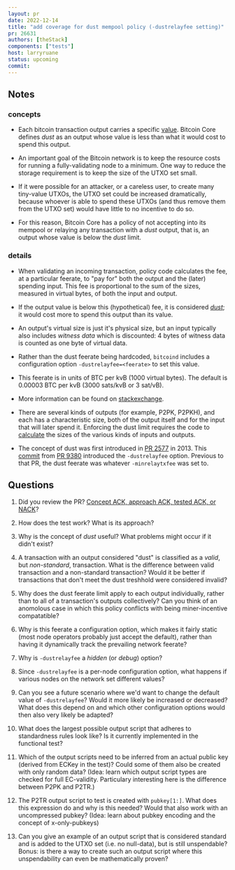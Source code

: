 ```yaml
---
layout: pr
date: 2022-12-14
title: "add coverage for dust mempool policy (-dustrelayfee setting)"
pr: 26631
authors: [theStack]
components: ["tests"]
host: larryruane
status: upcoming
commit: 
---
```


## Notes

### concepts

- Each bitcoin transaction output carries a specific
  [value](https://github.com/bitcoin/bitcoin/blob/6061eb6564105ad54703a7cf3282590d0e1a7f28/src/primitives/transaction.h#L159).
  Bitcoin Core defines _dust_ as an output whose value is less than
  what it would cost to spend this output.

- An important goal of the Bitcoin network is to keep the resource costs
  for running a fully-validating node to a minimum. One way to reduce
  the storage requirement is to keep the size of the UTXO set small.

- If it were possible for an attacker, or a careless user, to create
  many tiny-value UTXOs, the UTXO set could be increased dramatically,
  because whoever is able to spend these UTXOs (and thus remove them
  from the UTXO set) would have little to no incentive to do so.

- For this reason, Bitcoin Core has a policy of not accepting into its
  mempool or relaying any transaction with a _dust_ output, that is, an
  output whose value is below the _dust_ limit.

### details

- When validating an incoming transaction, policy code calculates the
  fee, at a particular feerate, to "pay for" both the output and the (later)
  spending input. This fee is proportional to the sum of the sizes,
  measured in virtual bytes, of both the input and output.

- If the output value is below this (hypothetical)
  fee, it is considered
  [_dust_](https://github.com/bitcoin/bitcoin/blob/1ea02791f3d81c7716d9ea455971203f74d7a107/src/policy/policy.cpp#L65);
  it would cost more to spend this output than its value.

- An output's virtual size is just it's physical size, but an input typically
  also includes _witness data_ which is discounted: 4 bytes of witness data
  is counted as one byte of virtual data.

- Rather than the dust feerate being hardcoded, `bitcoind` includes a
  configuration option `-dustrelayfee=<feerate>` to set this value.

- This feerate is in units of BTC per kvB (1000 virtual bytes).
  The default is 0.00003 BTC per kvB (3000 sats/kvB or 3 sat/vB).

- More information can be found on
  [stackexchange](https://bitcoin.stackexchange.com/questions/10986/what-is-meant-by-bitcoin-dust).

- There are several kinds of outputs (for example, P2PK, P2PKH), and each has
  a characteristic size, both of the output itself and for the input that will
  later spend it. Enforcing the dust limit requires the code to
  [calculate](https://github.com/bitcoin/bitcoin/blob/1ea02791f3d81c7716d9ea455971203f74d7a107/src/policy/policy.cpp#L26)
  the sizes of the various kinds of inputs and outputs.

- The concept of dust was first introduced in
  [PR 2577](https://github.com/bitcoin/bitcoin/pull/2577) in 2013.
  This [commit](https://github.com/bitcoin/bitcoin/pull/9380/commits/eb30d1a5b215c6dd3763d7f7948f2dd8cb61f6bf)
  from [PR 9380](https://github.com/bitcoin/bitcoin/pull/9380)
  introduced the `-dustrelayfee` option.
  Previous to that PR, the dust feerate was whatever `-minrelaytxfee` was set to.

## Questions

1. Did you review the PR?
   [Concept ACK, approach ACK, tested ACK, or NACK](https://github.com/bitcoin/bitcoin/blob/master/CONTRIBUTING.md#peer-review)?

1. How does the test work? What is its approach?

1. Why is the concept of _dust_ useful? What problems might occur if it didn't exist?

1. A transaction with an output considered "dust" is classified as a _valid_,
   but _non-standard_, transaction.
   What is the difference between valid transaction and a non-standard transaction?
   Would it be better if transactions that don't meet the dust treshhold
   were considered invalid?

1. Why does the dust feerate limit apply to each output individually, rather than
   to all of a transaction's outputs collectively?
   Can you think of an anomolous case in which this policy conflicts with
   being miner-incentive compatatible?

1. Why is this feerate a configuration option, which makes it fairly static
   (most node operators probably just accept the default), rather than having
   it dynamically track the prevailing network feerate?

1. Why is `-dustrelayfee` a _hidden_ (or _debug_) option?

1. Since `-dustrelayfee` is a per-node configuration option, what happens if various
   nodes on the network set different values?

1. Can you see a future scenario where we'd want to change the default value of `-dustrelayfee`?
   Would it more likely be increased or decreased? What does this depend on and which other
   configuration options would then also very likely be adapted?

1. What does the largest possible output script that adheres to standardness rules look like?
   Is it currently implemented in the functional test?

1. Which of the output scripts need to be inferred from an actual public key (derived from ECKey
   in the test)? Could some of them also be created with only random data?
   (Idea: learn which output script types are checked for full EC-validity.
   Particulary interesting here is the difference between P2PK and P2TR.)

1. The P2TR output script to test is created with `pubkey[1:]`.
   What does this expression do and why is this needed?
   Would that also work with an uncompressed pubkey?
   (Idea: learn about pubkey encoding and the concept of x-only-pubkeys)

1. Can you give an example of an output script that is considered standard and is added
   to the UTXO set (i.e. no null-data), but is still unspendable?
   Bonus: is there a way to create such an output script where this unspendability
   can even be mathematically proven?

 <!-- TODO: After meeting, uncomment and add meeting log between the irc tags
 ## Meeting Log
 
 {% irc %}
 {% endirc %}
 -->
